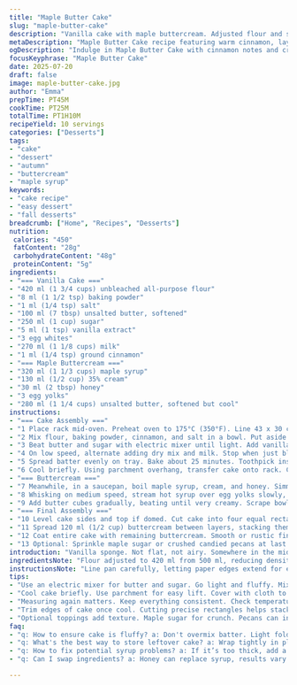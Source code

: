 ```yaml
---
title: "Maple Butter Cake"
slug: "maple-butter-cake"
description: "Vanilla cake with maple buttercream. Adjusted flour and sugar. Replaced corn syrup with honey and added ground cinnamon. Prep around 45 minutes. Bake about 25 minutes. Cooling a bit longer. Four layers stacked with buttercream. Vanilla scent balanced by warm spice twist. Sweet maple folded into rich creamy frosting. Easy sheet cake base, so no pans needed. Frosted all over, a cake with autumn vibe."
metaDescription: "Maple Butter Cake recipe featuring warm cinnamon, layers of vanilla cake, and rich maple buttercream. Perfect for gatherings or quiet moments."
ogDescription: "Indulge in Maple Butter Cake with cinnamon notes and creamy maple buttercream. A treat for any occasion, rich in flavor and texture."
focusKeyphrase: "Maple Butter Cake"
date: 2025-07-20
draft: false
image: maple-butter-cake.jpg
author: "Emma"
prepTime: PT45M
cookTime: PT25M
totalTime: PT1H10M
recipeYield: 10 servings
categories: ["Desserts"]
tags:
- "cake"
- "dessert"
- "autumn"
- "buttercream"
- "maple syrup"
keywords:
- "cake recipe"
- "easy dessert"
- "fall desserts"
breadcrumb: ["Home", "Recipes", "Desserts"]
nutrition: 
 calories: "450"
 fatContent: "28g"
 carbohydrateContent: "48g"
 proteinContent: "5g"
ingredients:
- "=== Vanilla Cake ==="
- "420 ml (1 3/4 cups) unbleached all-purpose flour"
- "8 ml (1 1/2 tsp) baking powder"
- "1 ml (1/4 tsp) salt"
- "100 ml (7 tbsp) unsalted butter, softened"
- "250 ml (1 cup) sugar"
- "5 ml (1 tsp) vanilla extract"
- "3 egg whites"
- "270 ml (1 1/8 cups) milk"
- "1 ml (1/4 tsp) ground cinnamon"
- "=== Maple Buttercream ==="
- "320 ml (1 1/3 cups) maple syrup"
- "130 ml (1/2 cup) 35% cream"
- "30 ml (2 tbsp) honey"
- "3 egg yolks"
- "280 ml (1 1/4 cups) unsalted butter, softened but cool"
instructions:
- "=== Cake Assembly ==="
- "1 Place rack mid-oven. Preheat oven to 175°C (350°F). Line 43 x 30 cm (17 x 12 in) baking tray with parchment paper letting it hang on two sides. Butter paper well and bare edges of tray."
- "2 Mix flour, baking powder, cinnamon, and salt in a bowl. Put aside."
- "3 Beat butter and sugar with electric mixer until light. Add vanilla and whites. Mix just to combine."
- "4 On low speed, alternate adding dry mix and milk. Stop when just blended."
- "5 Spread batter evenly on tray. Bake about 25 minutes. Toothpick inserted in center must come out clean."
- "6 Cool briefly. Using parchment overhang, transfer cake onto rack. Cover loosely with cloth. Let cool completely."
- "=== Buttercream ==="
- "7 Meanwhile, in a saucepan, boil maple syrup, cream, and honey. Simmer till candy thermometer hits 114°C (237°F). About 6 to 12 minutes depending on heat."
- "8 Whisking on medium speed, stream hot syrup over egg yolks slowly, avoiding beaters. Whisk till cool and fluffy. Roughly 20 minutes."
- "9 Add butter cubes gradually, beating until very creamy. Scrape bowl bottom several times during process."
- "=== Final Assembly ==="
- "10 Level cake sides and top if domed. Cut cake into four equal rectangles."
- "11 Spread 120 ml (1/2 cup) buttercream between layers, stacking them carefully."
- "12 Coat entire cake with remaining buttercream. Smooth or rustic finish."
- "13 Optional: Sprinkle maple sugar or crushed candied pecans at last moment."
introduction: "Vanilla sponge. Not flat, not airy. Somewhere in the middle. Sugar trimmed down a bit from usual. Cinnamon introduces warmth. Changes the vibe. Maple syrup thickens and sweetens the buttercream. Honey instead of corn syrup makes the texture slightly different. The syrup has to reach just above the soft ball stage, 114°C instead of 117°C, softer finish. Egg yolks whipped well with hot syrup give some body. Butter started cold, keeps cream sturdy. Patience beating, scraping edges, don't rush. Cake baked in a shallow pan, no layers baked separately. Shape trimmed flat, no cracks or bumps. Cut precisely for neat layers. Each slather of frosting melting down edges. Not too thick but enough for coverage. Optional touch: toasted nuts or maple sugar, for crunch or texture. A dessert missing nuts but rich enough. For gatherings or quiet moments."
ingredientsNote: "Flour adjusted to 420 ml from 500 ml, reducing density slightly. Baking powder cut down from 10 ml to 8 ml to avoid too much rise, maintaining dampness. Cinnamon added as new flavor, grounding the sweetness. Butter measured in ml to keep consistent with original approach. Sugar dropped from 310 ml to 250 ml to reduce sweetness level and balance maple syrup richness. Maple syrup quantity reduced slightly to 320 ml to compensate for increased sweetness from honey. Honey replaces corn syrup, bringing complexity and subtle floral notes instead of neutral sweetness. Milk trimmed down. Egg whites unchanged, but yolks' handling critical for texture. Butter kept at cooler temperature for better cream formation, balancing heat from cooked syrup. Cream unchanged at 130 ml, keeps richness stable."
instructionsNote: "Line pan carefully, letting paper edges extend for easier lifting. Covering cooling cake with cloth prevents drying. Cake batter mixed gently to keep texture light but stable. Baking time adjusted upwards by 5 minutes; temperature held steady to ensure uniform doneness. Candy thermometer crucial for syrup temp, lowered slightly for softer frosting. Pour syrup slowly while continuously whisking yolks to avoid cooking them into lumps. Whisk longer than usual until mixture cools to room temperature, nearly 20 minutes. Butter added in small chunks delayed slightly to smooth mixture without breaking. Cake trimming removes uneven edges and domes, important for layer stacking. Cutting precise rectangles ensures balanced portioning. Buttercream spread with spatula, leaving visible strokes is fine, rustic look. Decoration left optional; maple sugar adds final sweet crunch, pecans would add texture variation absent in original."
tips:
- "Use an electric mixer for butter and sugar. Go light and fluffy. Mix eggs in gently. Don't overmix batter. This keeps texture. Layer carefully. No cracks on edges."
- "Cool cake briefly. Use parchment for easy lift. Cover with cloth to keep moisture. Let it cool completely before frosting. Patience is key here. Hot syrup needs whisking."
- "Measuring again matters. Keep everything consistent. Check temperatures. Maple syrup at 114°C for texture. Handle egg yolks with care in buttercream process. Avoid lumps in mixes."
- "Trim edges of cake once cool. Cutting precise rectangles helps stack. Use spatula for frosting. Rustic look is fine. Don’t rush buttercream mixing. Even layers create balanced bites."
- "Optional toppings add texture. Maple sugar for crunch. Pecans can introduce richness. Finish with care; don’t overload on frosting, just enough coverage. Be mindful of proportions."
faq:
- "q: How to ensure cake is fluffy? a: Don't overmix batter. Light folds are essential. Egg whites contribute. Keep baking powder levels correct. Check oven temp for consistency."
- "q: What's the best way to store leftover cake? a: Wrap tightly in plastic. Fridge is suitable but will change texture. For longer storage, freeze portions. Thaw gently when needed."
- "q: How to fix potential syrup problems? a: If it’s too thick, add a little cream. If too thin, reheat carefully. Adjust as needed for buttercream balance. Consistency matters."
- "q: Can I swap ingredients? a: Honey can replace syrup, results vary. Milk alternatives possible too. But butter should stay the same for best texture. Experiment carefully."

---
```

